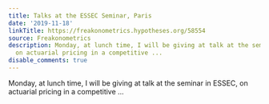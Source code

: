 ```yaml
---
title: Talks at the ESSEC Seminar, Paris
date: '2019-11-18'
linkTitle: https://freakonometrics.hypotheses.org/58554
source: Freakonometrics
description: Monday, at lunch time, I will be giving at talk at the seminar in ESSEC,
  on actuarial pricing in a competitive ...
disable_comments: true
---
```

Monday, at lunch time, I will be giving at talk at the seminar in ESSEC, on actuarial pricing in a competitive ...